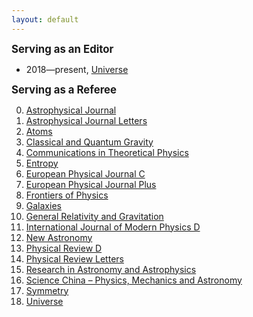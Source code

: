 ```yaml
---
layout: default
---
```


<big><b>Serving as an Editor</b></big>

- 2018—present, [Universe](http://www.mdpi.com/journal/universe)

<big><b>Serving as a Referee</b></big>

0. [Astrophysical Journal](http://iopscience.iop.org/journal/0004-637X) 
0. [Astrophysical Journal Letters](http://iopscience.iop.org/journal/2041-8205) 
0. [Atoms](http://www.mdpi.com/journal/atoms)
0. [Classical and Quantum Gravity](http://iopscience.iop.org/journal/0264-9381)
0. [Communications in Theoretical Physics](http://iopscience.iop.org/journal/0253-6102)
0. [Entropy](http://www.mdpi.com/journal/entropy) 
0. [European Physical Journal C](https://link.springer.com/journal/10052)
0. [European Physical Journal Plus](https://epjplus.epj.org/)
0. [Frontiers of Physics](https://link.springer.com/journal/11467)
0. [Galaxies](https://www.mdpi.com/journal/galaxies)
0. [General Relativity and Gravitation](http://www.springer.com/journal/10714)
0. [International Journal of Modern Physics D](http://www.worldscientific.com/worldscinet/ijmpd)
0. [New Astronomy](https://www.journals.elsevier.com/new-astronomy/)
0. [Physical Review D](https://journals.aps.org/prd/)
0. [Physical Review Letters](https://journals.aps.org/prl/)
0. [Research in Astronomy and Astrophysics](http://iopscience.iop.org/journal/1674-4527)
0. [Science China – Physics, Mechanics and Astronomy](https://link.springer.com/journal/11433)
0. [Symmetry](http://www.mdpi.com/journal/symmetry) 
0. [Universe](http://www.mdpi.com/journal/universe)
